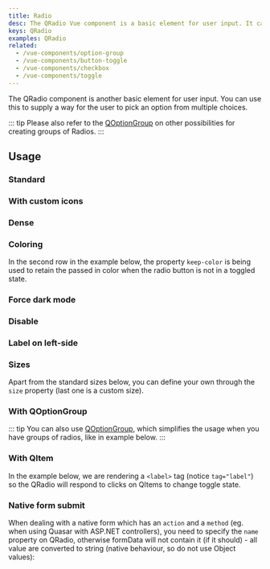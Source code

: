 ```yaml
---
title: Radio
desc: The QRadio Vue component is a basic element for user input. It can be used to supply a way for the user to pick an option from multiple choices.
keys: QRadio
examples: QRadio
related:
  - /vue-components/option-group
  - /vue-components/button-toggle
  - /vue-components/checkbox
  - /vue-components/toggle
---
```


The QRadio component is another basic element for user input. You can use this to supply a way for the user to pick an option from multiple choices.

::: tip
Please also refer to the [QOptionGroup](/vue-components/option-group) on other possibilities for creating groups of Radios.
:::

<doc-api file="QRadio" />

## Usage

### Standard

<doc-example title="Standard" file="Standard" />

### With custom icons <q-badge align="top" color="brand-primary" label="v2.5+" />

<doc-example title="With icons" file="WithIcons" />

### Dense

<doc-example title="Dense" file="Dense" />

### Coloring

In the second row in the example below, the property `keep-color` is being used to retain the passed in color when the radio button is not in a toggled state.

<doc-example title="Coloring" file="Coloring" />

### Force dark mode

<doc-example title="Force dark mode" file="OnDarkBackground" dark />

### Disable

<doc-example title="Disable" file="Disable" />

### Label on left-side

<doc-example title="Label on left side" file="LabelPosition" />

### Sizes

Apart from the standard sizes below, you can define your own through the `size` property (last one is a custom size).

<doc-example title="Standard sizes" file="StandardSizes" />

### With QOptionGroup

::: tip
You can also use [QOptionGroup](/vue-components/option-group), which simplifies the usage when you have groups of radios, like in example below.
:::

<doc-example title="Usage with QOptionGroup" file="OptionGroup" />

### With QItem

In the example below, we are rendering a `<label>` tag (notice `tag="label"`) so the QRadio will respond to clicks on QItems to change toggle state.

<doc-example title="With QItem" file="InaList" />

### Native form submit

When dealing with a native form which has an `action` and a `method` (eg. when using Quasar with ASP.NET controllers), you need to specify the `name` property on QRadio, otherwise formData will not contain it (if it should) - all value are converted to string (native behaviour, so do not use Object values):

<doc-example title="Native form" file="NativeForm" />
